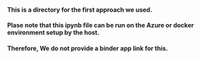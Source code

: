 #### This is a directory for the first approach we used.
#### Plase note that this ipynb file can be run on the Azure or docker environment setup by the host.
#### Therefore, We do not provide a binder app link for this.
